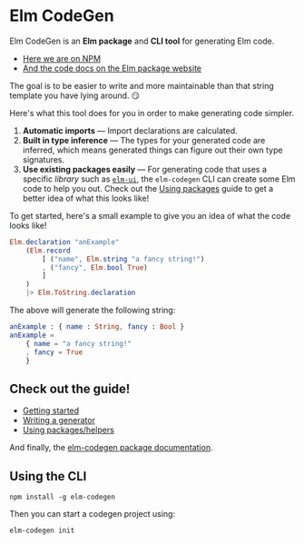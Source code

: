 # Elm CodeGen

Elm CodeGen is an **Elm package** and **CLI tool** for generating Elm code.

- [Here we are on NPM](https://www.npmjs.com/package/elm-codegen)
- [And the code docs on the Elm package website](https://package.elm-lang.org/packages/mdgriffith/elm-codgen/latest/)

The goal is to be easier to write and more maintainable than that string template you have lying around. 😏

Here's what this tool does for you in order to make generating code simpler.

1. **Automatic imports** — Import declarations are calculated.
2. **Built in type inference** — The types for your generated code are inferred, which means generated things can figure out their own type signatures.
3. **Use existing packages easily** — For generating code that uses a specific _library_ such as [`elm-ui`](https://package.elm-lang.org/packages/mdgriffith/elm-ui/latest/), the `elm-codegen` CLI can create some Elm code to help you out.
   Check out the [Using packages](https://github.com/mdgriffith/elm-codegen/tree/main/guide/UsingHelpers.md) guide to get a better idea of what this looks like!

To get started, here's a small example to give you an idea of what the code looks like!

```elm
Elm.declaration "anExample"
    (Elm.record
        [ ("name", Elm.string "a fancy string!")
        , ("fancy", Elm.bool True)
        ]
    )
    |> Elm.ToString.declaration
```

The above will generate the following string:

```elm
anExample : { name : String, fancy : Bool }
anExample =
    { name = "a fancy string!"
    , fancy = True
    }
```

## Check out the guide!

- [Getting started](https://github.com/mdgriffith/elm-codegen/tree/main/guide/GettingStarted.md)
- [Writing a generator](https://github.com/mdgriffith/elm-codegen/tree/main/guide/WritingAGenerator.md)
- [Using packages/helpers](https://github.com/mdgriffith/elm-codegen/tree/main/guide/UsingHelpers.md)

And finally, the [elm-codegen package documentation](https://package.elm-lang.org/packages/mdgriffith/elm-codegen/latest/).

## Using the CLI

```
npm install -g elm-codegen
```

Then you can start a codegen project using:

```
elm-codegen init
```
